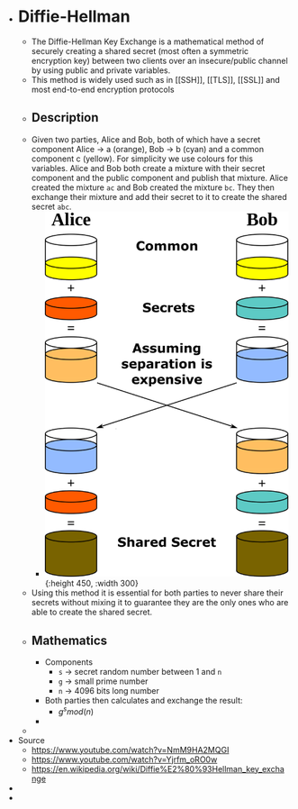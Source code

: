 - # Diffie-Hellman
	- The Diffie-Hellman Key Exchange is a mathematical method of securely creating a shared secret (most often a symmetric encryption key) between two clients over an insecure/public channel by using public and private variables.
	- This method is widely used such as in [[SSH]], [[TLS]], [[SSL]] and most end-to-end encryption protocols
	- ## Description
	- Given two parties, Alice and Bob, both of which have a secret component Alice -> a (orange), Bob -> b (cyan) and a common component c (yellow). For simplicity we use colours for this variables. Alice and Bob both create a mixture with their secret component and the public component and publish that mixture. Alice created the mixture `ac` and Bob created the mixture `bc`. They then exchange their mixture and add their secret to it to create the shared secret `abc`.
		- ![diffie-hellman-color-example.png](../assets/diffie-hellman-color-example_1689860915833_0.png){:height 450, :width 300}
	- Using this method it is essential for both parties to never share their secrets without mixing it to guarantee they are the only ones who are able to create the shared secret.
	- ## Mathematics
		- Components
			- `s` -> secret random number between 1 and `n`
			- `g` -> small prime number
			- `n` -> 4096 bits long number
		- Both parties then calculates and exchange the result:
			- $g^s mod(n)$
		-
	-
- Source
	- https://www.youtube.com/watch?v=NmM9HA2MQGI
	- https://www.youtube.com/watch?v=Yjrfm_oRO0w
	- https://en.wikipedia.org/wiki/Diffie%E2%80%93Hellman_key_exchange
-
-